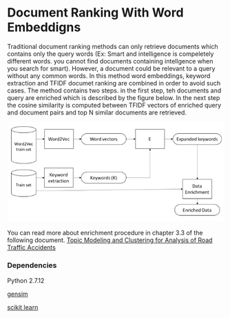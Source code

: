 # Document Ranking With Word Embeddigns 

Traditional document ranking methods can only retrieve documents which contains only the query words (Ex: Smart and intelligence is compeletely different words. you cannot find documents containing intellgence when you search for smart). However, a document could be relevant to a query without any common words. In this method word embeddings, keyword extraction and TFIDF documet ranking are combined in order to avoid such cases. The method contains two steps. in the first step, teh documents and query are enriched which is described by the figure below. In the next step the cosine similarity is computed between TFIDF vectors of enriched query and document pairs and top N similar documents are retrieved. 

![Enrichment](figure.png)

You can read more about enrichment procedure in chapter 3.3 of the following document. [Topic Modeling and Clustering for Analysis of Road Traffic Accidents](https://publications.lib.chalmers.se/records/fulltext/250497/250497.pdf) 
### Dependencies
Python 2.7.12

[gensim](https://radimrehurek.com/gensim/)

[scikit learn](http://scikit-learn.org/stable/index.html)

